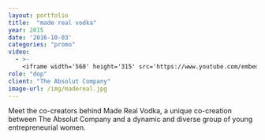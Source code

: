 ```yaml
---
layout: portfolio
title:  "made real vodka"
year: 2015
date: '2016-10-03'
categories: "promo"
video: 
  - >-
    <iframe width='560' height='315' src='https://www.youtube.com/embed/L-ZUGh2up7g' frameborder='0' allowfullscreen></iframe>
role: "dop"
client: "The Absolut Company"
image-url: /img/madereal.jpg
---
```


Meet the co-creators behind Made Real Vodka, a unique co-creation between The Absolut Company and a dynamic and diverse group of young entrepreneurial women.
